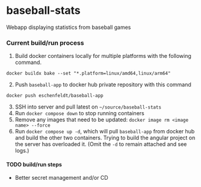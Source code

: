 # baseball-stats
Webapp displaying statistics from baseball games

### Current build/run process

1. Build docker containers locally for multiple platforms with the following command.
```
docker buildx bake --set "*.platform=linux/amd64,linux/arm64"
```
2. Push `baseball-app` to docker hub private repository with this command
```
docker push eschenfeldt/baseball-app
```
3. SSH into server and pull latest on `~/source/baseball-stats`
4. Run `docker compose down` to stop running containers
5. Remove any images that need to be updated: `docker image rm <image name> --force`
6. Run `docker compose up -d`, which will pull `baseball-app` from docker hub and build the other two containers. Trying to build the angular project on the server has overloaded it. (Omit the `-d` to remain attached and see logs.)

#### TODO build/run steps

- Better secret management and/or CD
